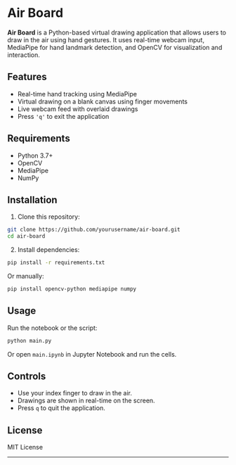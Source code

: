 # Air Board

**Air Board** is a Python-based virtual drawing application that allows users to draw in the air using hand gestures. It uses real-time webcam input, MediaPipe for hand landmark detection, and OpenCV for visualization and interaction.

## Features

* Real-time hand tracking using MediaPipe
* Virtual drawing on a blank canvas using finger movements
* Live webcam feed with overlaid drawings
* Press `'q'` to exit the application

## Requirements

* Python 3.7+
* OpenCV
* MediaPipe
* NumPy

## Installation

1. Clone this repository:

```bash
git clone https://github.com/yourusername/air-board.git
cd air-board
```

2. Install dependencies:

```bash
pip install -r requirements.txt
```

Or manually:

```bash
pip install opencv-python mediapipe numpy
```

## Usage

Run the notebook or the script:

```bash
python main.py
```

Or open `main.ipynb` in Jupyter Notebook and run the cells.

## Controls

* Use your index finger to draw in the air.
* Drawings are shown in real-time on the screen.
* Press `q` to quit the application.

## License

MIT License

---
